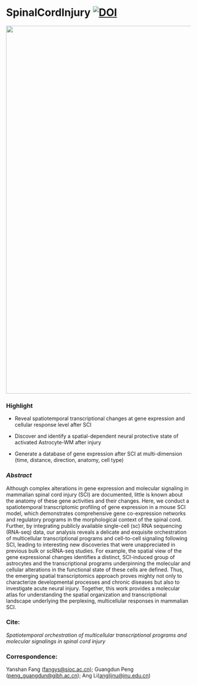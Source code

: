 # SpinalCordInjury [![DOI](https://zenodo.org/badge/513728372.svg)](https://zenodo.org/doi/10.5281/zenodo.11665031)

<div align=left><img src="Figure 1 V11.jpg" width="1000"></div>  
  
### Highlight
  
  
- Reveal spatiotemporal transcriptional changes at gene expression and cellular response level after SCI

- Discover and identify a spatial-dependent neural protective state of activated Astrocyte-WM after injury

- Generate a database of gene expression after SCI at multi-dimension (time, distance, direction, anatomy, cell type)
  
 
### *Abstract*
  
<p>Although complex alterations in gene expression and molecular signaling in mammalian spinal cord injury (SCI) are documented, little is known about the anatomy of these gene activities and their changes. Here, we conduct a spatiotemporal transcriptomic profiling of gene expression in a mouse SCI model, which demonstrates comprehensive gene co-expression networks and regulatory programs in the morphological context of the spinal cord. Further, by integrating publicly available single-cell (sc) RNA sequencing (RNA-seq) data, our analysis reveals a delicate and exquisite orchestration of multicellular transcriptional programs and cell-to-cell signaling following SCI, leading to interesting new discoveries that were unappreciated in previous bulk or scRNA-seq studies. For example, the spatial view of the gene expressional changes identifies a distinct, SCI-induced group of astrocytes and the transcriptional programs underpinning the molecular and cellular alterations in the functional state of these cells are defined. Thus, the emerging spatial transcriptomics approach proves mighty not only to characterize developmental processes and chronic diseases but also to investigate acute neural injury. Together, this work provides a molecular atlas for understanding the spatial organization and transcriptional landscape underlying the perplexing, multicellular responses in mammalian SCI.<p>

### Cite: <br>
*Spatiotemporal orchestration of multicellular transcriptional programs and molecular signalings in spinal cord injury*
  
  
  
  
### Correspondence:<br>
Yanshan Fang ([fangys@sioc.ac.cn](mailto:fangys@sioc.ac.cn)); Guangdun Peng ([peng_guangdun@gibh.ac.cn](mailto:peng_guangdun@grmh-gdl.cn)); Ang Li([anglijnu@jnu.edu.cn](mailto:anglijnu@jnu.edu.cn))
  
  
  
